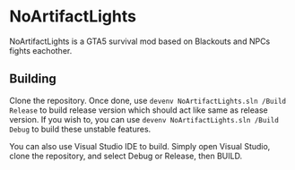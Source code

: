 # NoArtifactLights
NoArtifactLights is a GTA5 survival mod based on Blackouts and NPCs fights eachother.

## Building
Clone the repository. Once done, use `devenv NoArtifactLights.sln /Build Release` to build release version which should act like same as release version. If you wish to, you can use `devenv NoArtifactLights.sln /Build Debug` to build these unstable features. 

You can also use Visual Studio IDE to build. Simply open Visual Studio, clone the repository, and select Debug or Release, then BUILD.
